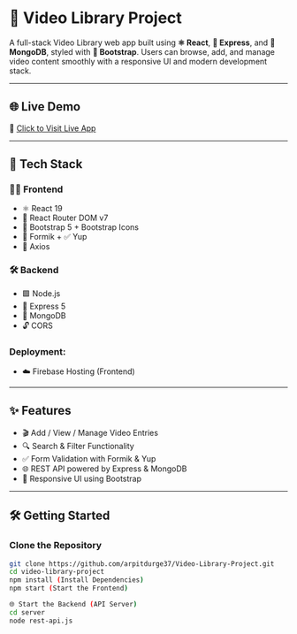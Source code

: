 # 🎥 Video Library Project

A full-stack Video Library web app built using **⚛️ React**, **🚀 Express**, and **🍃 MongoDB**, styled with **🎨 Bootstrap**. Users can browse, add, and manage video content smoothly with a responsive UI and modern development stack.

---

## 🌐 Live Demo

🔗 [Click to Visit Live App](https://video-library-using-reac-1c853.web.app)

---

## 🚀 Tech Stack

### 👨‍💻 Frontend
- ⚛️ React 19
- 🔁 React Router DOM v7
- 🎨 Bootstrap 5 + Bootstrap Icons
- 📝 Formik + ✅ Yup
- 📡 Axios

### 🛠️ Backend
- 🟩 Node.js
- 🚀 Express 5
- 🍃 MongoDB
- 🔓 CORS

### Deployment:
- ☁️ Firebase Hosting (Frontend)

---

## ✨ Features

- 🎬 Add / View / Manage Video Entries
- 🔍 Search & Filter Functionality
- ✅ Form Validation with Formik & Yup
- 🌐 REST API powered by Express & MongoDB
- 📱 Responsive UI using Bootstrap

---

## 🛠️ Getting Started

###  Clone the Repository

```bash
git clone https://github.com/arpitdurge37/Video-Library-Project.git
cd video-library-project
npm install (Install Dependencies)
npm start (Start the Frontend)

🌐 Start the Backend (API Server)
cd server
node rest-api.js


